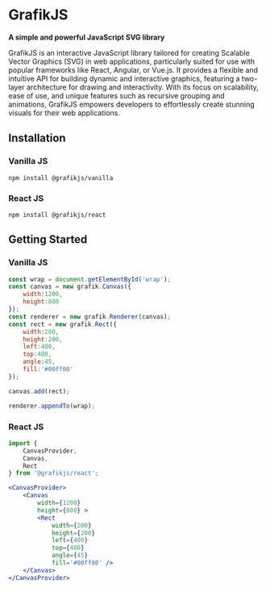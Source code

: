 # GrafikJS

**A simple and powerful JavaScript SVG library**

GrafikJS is an interactive JavaScript library tailored for creating Scalable Vector Graphics (SVG) in web applications, particularly suited for use with popular frameworks like React, Angular, or Vue.js. It provides a flexible and intuitive API for building dynamic and interactive graphics, featuring a two-layer architecture for drawing and interactivity. With its focus on scalability, ease of use, and unique features such as recursive grouping and animations, GrafikJS empowers developers to effortlessly create stunning visuals for their web applications.

## Installation

### Vanilla JS

```
npm install @grafikjs/vanilla
```

### React JS

```
npm install @grafikjs/react
```

## Getting Started

### Vanilla JS

```js
const wrap = document.getElementById('wrap');
const canvas = new grafik.Canvas({
	width:1200,
	height:800
});
const renderer = new grafik.Renderer(canvas);
const rect = new grafik.Rect({
	width:200,
	height:200,
	left:400,
	top:400,
	angle:45,
	fill:'#00ff00'
});

canvas.add(rect);

renderer.appendTo(wrap);
```

### React JS

```jsx
import {
	CanvasProvider,
	Canvas,
	Rect
} from '@grafikjs/react';

<CanvasProvider>
	<Canvas
		width={1200}
		height={800} >
		<Rect
			width={200}
			height={200}
			left={400}
			top={400}
			angle={45}
			fill='#00ff00' />
	</Canvas>
</CanvasProvider>
```
